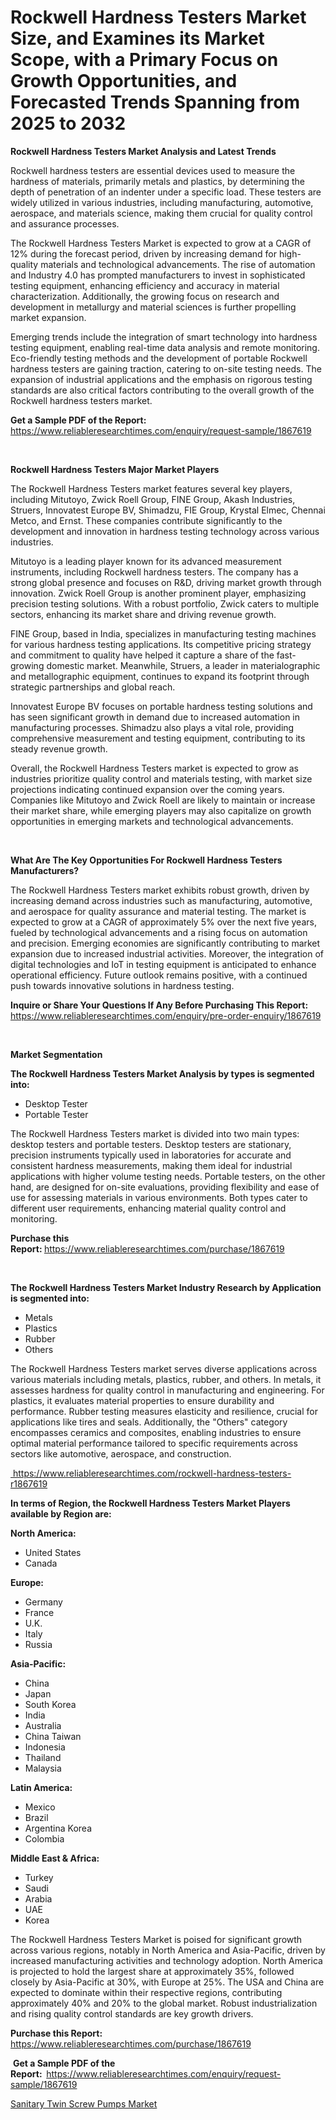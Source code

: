 <p><h1>Rockwell Hardness Testers Market Size, and Examines its Market Scope, with a Primary Focus on Growth Opportunities, and Forecasted Trends Spanning from 2025 to 2032</h1></p><p><strong>Rockwell Hardness Testers Market Analysis and Latest Trends</strong></p>
<p><p>Rockwell hardness testers are essential devices used to measure the hardness of materials, primarily metals and plastics, by determining the depth of penetration of an indenter under a specific load. These testers are widely utilized in various industries, including manufacturing, automotive, aerospace, and materials science, making them crucial for quality control and assurance processes.</p><p>The Rockwell Hardness Testers Market is expected to grow at a CAGR of 12% during the forecast period, driven by increasing demand for high-quality materials and technological advancements. The rise of automation and Industry 4.0 has prompted manufacturers to invest in sophisticated testing equipment, enhancing efficiency and accuracy in material characterization. Additionally, the growing focus on research and development in metallurgy and material sciences is further propelling market expansion.</p><p>Emerging trends include the integration of smart technology into hardness testing equipment, enabling real-time data analysis and remote monitoring. Eco-friendly testing methods and the development of portable Rockwell hardness testers are gaining traction, catering to on-site testing needs. The expansion of industrial applications and the emphasis on rigorous testing standards are also critical factors contributing to the overall growth of the Rockwell hardness testers market.</p></p>
<p><strong>Get a Sample PDF of the Report:&nbsp;</strong> <a href="https://www.reliableresearchtimes.com/enquiry/request-sample/1867619?utm_campaign=2989&utm_medium=2&utm_source=Github&utm_content=ia&utm_term=10042025&utm_id=rockwell-hardness-testers">https://www.reliableresearchtimes.com/enquiry/request-sample/1867619</a></p>
<p>&nbsp;</p>
<p><strong>Rockwell Hardness Testers Major Market Players</strong></p>
<p><p>The Rockwell Hardness Testers market features several key players, including Mitutoyo, Zwick Roell Group, FINE Group, Akash Industries, Struers, Innovatest Europe BV, Shimadzu, FIE Group, Krystal Elmec, Chennai Metco, and Ernst. These companies contribute significantly to the development and innovation in hardness testing technology across various industries.</p><p>Mitutoyo is a leading player known for its advanced measurement instruments, including Rockwell hardness testers. The company has a strong global presence and focuses on R&D, driving market growth through innovation. Zwick Roell Group is another prominent player, emphasizing precision testing solutions. With a robust portfolio, Zwick caters to multiple sectors, enhancing its market share and driving revenue growth.</p><p>FINE Group, based in India, specializes in manufacturing testing machines for various hardness testing applications. Its competitive pricing strategy and commitment to quality have helped it capture a share of the fast-growing domestic market. Meanwhile, Struers, a leader in materialographic and metallographic equipment, continues to expand its footprint through strategic partnerships and global reach.</p><p>Innovatest Europe BV focuses on portable hardness testing solutions and has seen significant growth in demand due to increased automation in manufacturing processes. Shimadzu also plays a vital role, providing comprehensive measurement and testing equipment, contributing to its steady revenue growth.</p><p>Overall, the Rockwell Hardness Testers market is expected to grow as industries prioritize quality control and materials testing, with market size projections indicating continued expansion over the coming years. Companies like Mitutoyo and Zwick Roell are likely to maintain or increase their market share, while emerging players may also capitalize on growth opportunities in emerging markets and technological advancements.</p></p>
<p>&nbsp;</p>
<p><strong>What Are The Key Opportunities For Rockwell Hardness Testers Manufacturers?</strong></p>
<p><p>The Rockwell Hardness Testers market exhibits robust growth, driven by increasing demand across industries such as manufacturing, automotive, and aerospace for quality assurance and material testing. The market is expected to grow at a CAGR of approximately 5% over the next five years, fueled by technological advancements and a rising focus on automation and precision. Emerging economies are significantly contributing to market expansion due to increased industrial activities. Moreover, the integration of digital technologies and IoT in testing equipment is anticipated to enhance operational efficiency. Future outlook remains positive, with a continued push towards innovative solutions in hardness testing.</p></p>
<p><strong>Inquire or Share Your Questions If Any Before Purchasing This Report:</strong> <a href="https://www.reliableresearchtimes.com/enquiry/pre-order-enquiry/1867619?utm_campaign=2989&utm_medium=2&utm_source=Github&utm_content=ia&utm_term=10042025&utm_id=rockwell-hardness-testers">https://www.reliableresearchtimes.com/enquiry/pre-order-enquiry/1867619</a></p>
<p>&nbsp;</p>
<p><strong>Market Segmentation</strong></p>
<p><strong>The Rockwell Hardness Testers Market Analysis by types is segmented into:</strong></p>
<p><ul><li>Desktop Tester</li><li>Portable Tester</li></ul></p>
<p><p>The Rockwell Hardness Testers market is divided into two main types: desktop testers and portable testers. Desktop testers are stationary, precision instruments typically used in laboratories for accurate and consistent hardness measurements, making them ideal for industrial applications with higher volume testing needs. Portable testers, on the other hand, are designed for on-site evaluations, providing flexibility and ease of use for assessing materials in various environments. Both types cater to different user requirements, enhancing material quality control and monitoring.</p></p>
<p><strong>Purchase this Report:&nbsp;</strong><a href="https://www.reliableresearchtimes.com/purchase/1867619?utm_campaign=2989&utm_medium=2&utm_source=Github&utm_content=ia&utm_term=10042025&utm_id=rockwell-hardness-testers">https://www.reliableresearchtimes.com/purchase/1867619</a></p>
<p>&nbsp;</p>
<p><strong>The Rockwell Hardness Testers Market Industry Research by Application is segmented into:</strong></p>
<p><ul><li>Metals</li><li>Plastics</li><li>Rubber</li><li>Others</li></ul></p>
<p><p>The Rockwell Hardness Testers market serves diverse applications across various materials including metals, plastics, rubber, and others. In metals, it assesses hardness for quality control in manufacturing and engineering. For plastics, it evaluates material properties to ensure durability and performance. Rubber testing measures elasticity and resilience, crucial for applications like tires and seals. Additionally, the "Others" category encompasses ceramics and composites, enabling industries to ensure optimal material performance tailored to specific requirements across sectors like automotive, aerospace, and construction.</p></p>
<p><a href="https://www.reliableresearchtimes.com/rockwell-hardness-testers-r1867619?utm_campaign=2989&utm_medium=2&utm_source=Github&utm_content=ia&utm_term=10042025&utm_id=rockwell-hardness-testers">&nbsp;https://www.reliableresearchtimes.com/rockwell-hardness-testers-r1867619</a></p>
<p><strong>In terms of Region, the Rockwell Hardness Testers Market Players available by Region are:</strong></p>
<p>
    <p> <strong> North America: </strong>
        <ul>
            <li>United States</li>
            <li>Canada</li>
        </ul>
        </p> 
    <p> <strong> Europe: </strong>
        <ul>
            <li>Germany</li>
            <li>France</li>
            <li>U.K.</li>
            <li>Italy</li>
            <li>Russia</li>
        </ul>
        </p> 
    <p> <strong> Asia-Pacific: </strong>
        <ul>
            <li>China</li>
            <li>Japan</li>
            <li>South Korea</li>
            <li>India</li>
            <li>Australia</li>
            <li>China Taiwan</li>
            <li>Indonesia</li>
            <li>Thailand</li>
            <li>Malaysia</li>
        </ul>
        </p> 
    <p> <strong> Latin America: </strong>
        <ul>
            <li>Mexico</li>
            <li>Brazil</li>
            <li>Argentina Korea</li>
            <li>Colombia</li>
        </ul>
        </p> 
    <p> <strong> Middle East & Africa: </strong>
        <ul>
            <li>Turkey</li>
            <li>Saudi</li>
            <li>Arabia</li>
            <li>UAE</li>
            <li>Korea</li>
        </ul>
    </p>
    </p>
<p><p>The Rockwell Hardness Testers Market is poised for significant growth across various regions, notably in North America and Asia-Pacific, driven by increased manufacturing activities and technology adoption. North America is projected to hold the largest share at approximately 35%, followed closely by Asia-Pacific at 30%, with Europe at 25%. The USA and China are expected to dominate within their respective regions, contributing approximately 40% and 20% to the global market. Robust industrialization and rising quality control standards are key growth drivers.</p></p>
<p><strong>Purchase this Report: </strong><a href="https://www.reliableresearchtimes.com/purchase/1867619?utm_campaign=2989&utm_medium=2&utm_source=Github&utm_content=ia&utm_term=10042025&utm_id=rockwell-hardness-testers">https://www.reliableresearchtimes.com/purchase/1867619</a></p>
<p>&nbsp;<strong>Get a Sample PDF of the Report:&nbsp;&nbsp;</strong><a href="https://www.reliableresearchtimes.com/enquiry/request-sample/1867619?utm_campaign=2989&utm_medium=2&utm_source=Github&utm_content=ia&utm_term=10042025&utm_id=rockwell-hardness-testers">https://www.reliableresearchtimes.com/enquiry/request-sample/1867619</a></p>
<p><strong></strong></p>
<p><p><a href="https://github.com/delcirodda4f/Market-Research-Report-List-1/blob/main/sanitary-twin-screw-pumps-market.md?utm_campaign=2989&utm_medium=2&utm_source=Github&utm_content=ia&utm_term=10042025&utm_id=rockwell-hardness-testers">Sanitary Twin Screw Pumps Market</a></p></p>